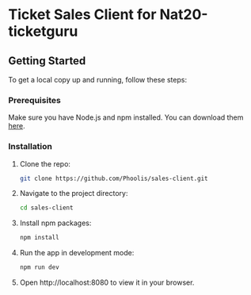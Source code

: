 # Ticket Sales Client for Nat20-ticketguru

## Getting Started

To get a local copy up and running, follow these steps:

### Prerequisites

Make sure you have Node.js and npm installed. You can download them [here](https://nodejs.org/).

### Installation

1. Clone the repo:
   ```bash
   git clone https://github.com/Phoolis/sales-client.git
   ```
2. Navigate to the project directory:
   ```bash
   cd sales-client
   ```
3. Install npm packages:
   ```bash
   npm install
   ```
4. Run the app in development mode:
   ```bash
   npm run dev
   ```
5. Open http://localhost:8080 to view it in your browser.
